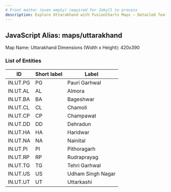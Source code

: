 ```yaml
---
# Front matter (even empty) required for Jekyll to process
description: Explore Uttarakhand with FusionCharts Maps – Detailed features for seamless integration. Try now & enhance your data visualization today! 
---
```


## JavaScript Alias: maps/uttarakhand

Map Name: Uttarakhand
Dimensions (Width x Height): 420x390





### List of Entities

ID | Short label | Label
---|---|---|
IN.UT.PG|PG|Pauri Garhwal
IN.UT.AL|AL|Almora
IN.UT.BA|BA|Bageshwar
IN.UT.CL|CL|Chamoli
IN.UT.CP|CP|Champawat
IN.UT.DD|DD|Dehradun
IN.UT.HA|HA|Haridwar
IN.UT.NA|NA|Nainital
IN.UT.PI|PI|Pithoragarh
IN.UT.RP|RP|Rudraprayag
IN.UT.TG|TG|Tehri Garhwal
IN.UT.US|US|Udham Singh Nagar
IN.UT.UT|UT|Uttarkashi

